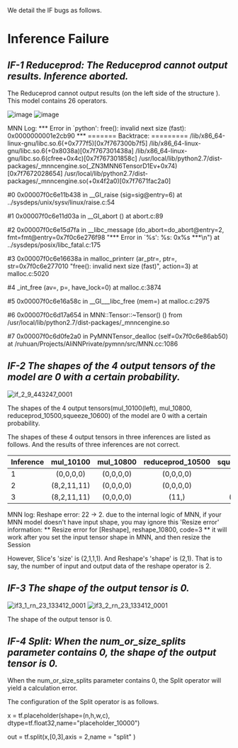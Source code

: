  We detail the IF bugs as follows.


Inference Failure
================

 ***IF-1 Reduceprod: The Reduceprod cannot output results. Inference aborted.***
----------------

The Reduceprod cannot output results (on the left side of the structure ). This model contains 26 operators.

![image](https://user-images.githubusercontent.com/69624583/92420420-c1b53e80-f1a5-11ea-8c6c-37d64034fa32.png)
![image](https://user-images.githubusercontent.com/69624583/92420438-d98cc280-f1a5-11ea-8513-256922c35553.png)

MNN Log: 
*** Error in `python': free(): invalid next size (fast): 0x0000000001e2cb90 ***
======= Backtrace: =========
/lib/x86_64-linux-gnu/libc.so.6(+0x777f5)[0x7f767300b7f5]
/lib/x86_64-linux-gnu/libc.so.6(+0x8038a)[0x7f767301438a]
/lib/x86_64-linux-gnu/libc.so.6(cfree+0x4c)[0x7f767301858c]
/usr/local/lib/python2.7/dist-packages/_mnncengine.so(_ZN3MNN6TensorD1Ev+0x74)[0x7f7672028654]
/usr/local/lib/python2.7/dist-packages/_mnncengine.so(+0x4f2a0)[0x7f7671fac2a0]

#0  0x00007f0c6e11b438 in __GI_raise (sig=sig@entry=6) at ../sysdeps/unix/sysv/linux/raise.c:54

#1  0x00007f0c6e11d03a in __GI_abort () at abort.c:89

#2  0x00007f0c6e15d7fa in __libc_message (do_abort=do_abort@entry=2, fmt=fmt@entry=0x7f0c6e276f98 "*** Error in `%s': %s: 0x%s ***\n") at ../sysdeps/posix/libc_fatal.c:175

#3  0x00007f0c6e16638a in malloc_printerr (ar_ptr=<optimized out>, ptr=<optimized out>, str=0x7f0c6e277010 "free(): invalid next size (fast)", action=3) at malloc.c:5020

#4  _int_free (av=<optimized out>, p=<optimized out>, have_lock=0) at malloc.c:3874

#5  0x00007f0c6e16a58c in __GI___libc_free (mem=<optimized out>) at malloc.c:2975

#6  0x00007f0c6d17a654 in MNN::Tensor::~Tensor() () from /usr/local/lib/python2.7/dist-packages/_mnncengine.so

#7  0x00007f0c6d0fe2a0 in PyMNNTensor_dealloc (self=0x7f0c6e86ab50) at /ruhuan/Projects/AliNNPrivate/pymnn/src/MNN.cc:1086




 ***IF-2 The shapes of the 4 output tensors of the model are 0 with a certain probability.***
----------------
![if_2_9_443247_0001](https://user-images.githubusercontent.com/69624583/92605466-56be5180-f2e4-11ea-8e29-f7ca1efb0b6e.png)

The shapes of the 4 output tensors(mul_10100(left), mul_10800, reduceprod_10500,squeeze_10600) of the model are 0 with a certain probability.

The shapes of these 4 output tensors in  three inferences are listed as follows.  And the  results of three inferences are not correct.


| Inference  | mul_10100   | mul_10800  | reduceprod_10500  | squeeze_10600 |
| ------------- |:-------------:|:----------:|:----------:| :----------: |
| 1        | (0,0,0,0) | (0,0,0,0)     |(0,0,0,0)       | (0,0,0,0)  |
| 2       | (8,2,11,11)    |  (0,0,0,0)     |(0,0,0,0)       | (0,0,0,0)  |
| 3      | (8,2,11,11)    |   (0,0,0,0)  |   (11,)   | (176, 11) |


MNN log: 
Reshape error: 22 -> 2.
due to the internal logic of MNN, if your MNN model doesn't have input shape, you may ignore this 'Resize error' information:
** Resize error for [Reshape], reshape_10800, code=3 **
it will work after you set the input tensor shape in MNN, and then resize the Session

However, Slice's 'size' is (2,1,1,1). And Reshape's 'shape' is (2,1). That is to say, the number of input and output data of the reshape operator is 2.



 ***IF-3 The shape of the output tensor  is 0.***
----------------

![if3_1_rn_23_133412_0001](https://user-images.githubusercontent.com/69624583/92605547-72295c80-f2e4-11ea-8c9d-fedf979d9e51.png)
![if3_2_rn_23_133412_0001](https://user-images.githubusercontent.com/69624583/92605554-75244d00-f2e4-11ea-98dd-f47dace3a03d.png)


The shape of the output tensor is 0.






 ***IF-4 Split: When the num_or_size_splits parameter contains 0, the shape of the output tensor is 0.***
----------------


When the num_or_size_splits parameter contains 0,  the Split operator will yield a calculation error.

The configuration of the Split operator is as follows.

x  = tf.placeholder(shape=(n,h,w,c), dtype=tf.float32,name="placeholder_10000")

out = tf.split(x,[0,3],axis = 2,name = "split" )







